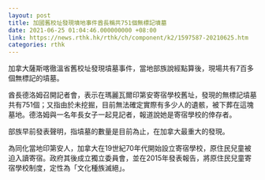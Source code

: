 ```yaml
---
layout: post
title: 加國舊校址發現墳地事件酋長稱共751個無標記墳墓
date: 2021-06-25 01:04:46.000000000 +08:00
link: https://news.rthk.hk/rthk/ch/component/k2/1597587-20210625.htm
categories: rthk
---
```


加拿大薩斯喀徹溫省舊校址發現墳墓事件，當地部族說經點算後，現場共有7百多個無標記的墳墓。

酋長德洛姆召開記者會，表示在瑪麗瓦爾印第安寄宿學校舊址，發現的無標記墳墓共有751個；又指由於未挖掘，目前無法確定實際有多少人的遺骸，被下葬在這塊墓地。德洛姆與一名年長女子一起見記者，報道說她是寄宿學校的倖存者。

部族早前發表聲明，指墳墓的數量是目前為止，在加拿大最重大的發現。

為同化當地印第安人，加拿大在19世紀70年代開始設立寄宿學校，原住民兒童被迫入讀寄宿。政府其後成立獨立委員會，並在2015年發表報告，將原住民兒童寄宿學校制度，定性為「文化種族滅絕」。
